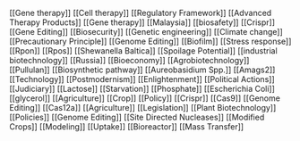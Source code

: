 [[Gene therapy]]
[[Cell therapy]]
[[Regulatory Framework]]
[[Advanced Therapy Products]]
[[Gene therapy]]
[[Malaysia]]
[[biosafety]]
[[Crispr]]
[[Gene Editing]]
[[Biosecurity]]
[[Genetic engineering]]
[[Climate change]]
[[Precautionary Principle]]
[[Genome Editing]]
[[Biofilm]]
[[Stress response]]
[[Rpon]]
[[Rpos]]
[[Shewanella Baltica]]
[[Spoilage Potential]]
[[industrial biotechnology]]
[[Russia]]
[[Bioeconomy]]
[[Agrobiotechnology]]
[[Pullulan]]
[[Biosynthetic pathway]]
[[Aureobasidium Spp.]]
[[Amags2]]
[[Technology]]
[[Postmodernism]]
[[Enlightenment]]
[[Political Actions]]
[[Judiciary]]
[[Lactose]]
[[Starvation]]
[[Phosphate]]
[[Escherichia Coli]]
[[glycerol]]
[[Agriculture]]
[[Crop]]
[[Policy]]
[[Crispr]]
[[Cas9]]
[[Genome Editing]]
[[Cas12a]]
[[Agriculture]]
[[Legislation]]
[[Plant Biotechnology]]
[[Policies]]
[[Genome Editing]]
[[Site Directed Nucleases]]
[[Modified Crops]]
[[Modeling]]
[[Uptake]]
[[Bioreactor]]
[[Mass Transfer]]
